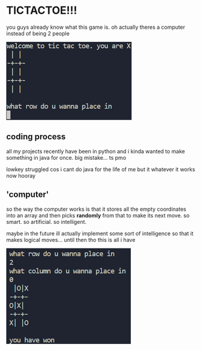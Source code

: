 # TICTACTOE!!!

you guys already know what this game is. oh actually theres a computer instead of being 2 people

![screenshot of the game](img/game.png)

## coding process

all my projects recently have been in python and i kinda wanted to make something in java for once. big mistake... ts pmo

lowkey struggled cos i cant do java for the life of me but it whatever it works now hooray

## 'computer'

so the way the computer works is that it stores all the empty coordinates into an array and then picks **randomly** from that to make its next move. so smart. so artificial. so intelligent.

maybe in the future ill actually implement some sort of intelligence so that it makes logical moves... until then tho this is all i have

![screenshot of winning](img/win.png)